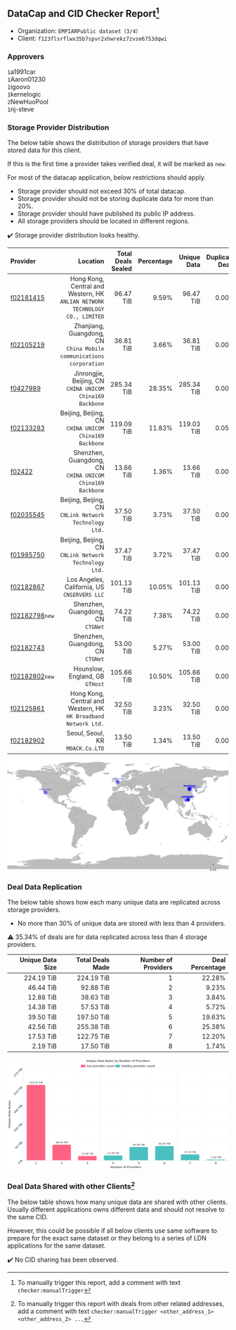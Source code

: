 ## DataCap and CID Checker Report[^1]
 - Organization: `EMPIARPublic dataset（3/4）`
 - Client: `f123flsrflwx35b7spvr2xhwrekz7zvse6753dqwi`
### Approvers
`1`a1991car<br/>`1`Aaron01230<br/>`1`igoovo<br/>`1`kernelogic<br/>`2`NewHuoPool<br/>`1`nj-steve

### Storage Provider Distribution
The below table shows the distribution of storage providers that have stored data for this client.

If this is the first time a provider takes verified deal, it will be marked as `new`.

For most of the datacap application, below restrictions should apply.
 - Storage provider should not exceed 30% of total datacap.
 - Storage provider should not be storing duplicate data for more than 20%.
 - Storage provider should have published its public IP address.
 - All storage providers should be located in different regions.

✔️ Storage provider distribution looks healthy.

| Provider                                                    |                                                                        Location | Total Deals Sealed | Percentage | Unique Data | Duplicate Deals |
| :---------------------------------------------------------- | ------------------------------------------------------------------------------: | -----------------: | ---------: | ----------: | --------------: |
| [f02181415](https://filfox.info/en/address/f02181415)       | Hong Kong, Central and Western, HK<br/>`ANLIAN NETWORK TECHNOLOGY CO., LIMITED` |          96.47 TiB |      9.59% |   96.47 TiB |           0.00% |
| [f02105219](https://filfox.info/en/address/f02105219)       |          Zhanjiang, Guangdong, CN<br/>`China Mobile communications corporation` |          36.81 TiB |      3.66% |   36.81 TiB |           0.00% |
| [f0427989](https://filfox.info/en/address/f0427989)         |                    Jinrongjie, Beijing, CN<br/>`CHINA UNICOM China169 Backbone` |         285.34 TiB |     28.35% |  285.34 TiB |           0.00% |
| [f02133283](https://filfox.info/en/address/f02133283)       |                       Beijing, Beijing, CN<br/>`CHINA UNICOM China169 Backbone` |         119.09 TiB |     11.83% |  119.03 TiB |           0.05% |
| [f02422](https://filfox.info/en/address/f02422)             |                    Shenzhen, Guangdong, CN<br/>`CHINA UNICOM China169 Backbone` |          13.66 TiB |      1.36% |   13.66 TiB |           0.00% |
| [f02035545](https://filfox.info/en/address/f02035545)       |                       Beijing, Beijing, CN<br/>`CNLink Network Technology Ltd.` |          37.50 TiB |      3.73% |   37.50 TiB |           0.00% |
| [f01985750](https://filfox.info/en/address/f01985750)       |                       Beijing, Beijing, CN<br/>`CNLink Network Technology Ltd.` |          37.47 TiB |      3.72% |   37.47 TiB |           0.00% |
| [f02182867](https://filfox.info/en/address/f02182867)       |                                 Los Angeles, California, US<br/>`CNSERVERS LLC` |         101.13 TiB |     10.05% |  101.13 TiB |           0.00% |
| [f02182798](https://filfox.info/en/address/f02182798)`new`  |                                            Shenzhen, Guangdong, CN<br/>`CTGNet` |          74.22 TiB |      7.38% |   74.22 TiB |           0.00% |
| [f02182743](https://filfox.info/en/address/f02182743)       |                                            Shenzhen, Guangdong, CN<br/>`CTGNet` |          53.00 TiB |      5.27% |   53.00 TiB |           0.00% |
| [f02182802](https://filfox.info/en/address/f02182802)`new`  |                                              Hounslow, England, GB<br/>`GTHost` |         105.66 TiB |     10.50% |  105.66 TiB |           0.00% |
| [f02125861](https://filfox.info/en/address/f02125861)       |              Hong Kong, Central and Western, HK<br/>`HK Broadband Network Ltd.` |          32.50 TiB |      3.23% |   32.50 TiB |           0.00% |
| [f02182902](https://filfox.info/en/address/f02182902)       |                                             Seoul, Seoul, KR<br/>`MOACK.Co.LTD` |          13.50 TiB |      1.34% |   13.50 TiB |           0.00% |

<img src="https://raw.githubusercontent.com/data-preservation-programs/filplus-checker-assets/main/filecoin-project/filecoin-plus-large-datasets/issues/1848/1684899021487.png"/>

### Deal Data Replication
The below table shows how each many unique data are replicated across storage providers.

- No more than 30% of unique data are stored with less than 4 providers.

⚠️ 35.34% of deals are for data replicated across less than 4 storage providers.

| Unique Data Size | Total Deals Made | Number of Providers | Deal Percentage |
| ---------------: | ---------------: | ------------------: | --------------: |
|       224.19 TiB |       224.19 TiB |                   1 |          22.28% |
|        46.44 TiB |        92.88 TiB |                   2 |           9.23% |
|        12.88 TiB |        38.63 TiB |                   3 |           3.84% |
|        14.38 TiB |        57.53 TiB |                   4 |           5.72% |
|        39.50 TiB |       197.50 TiB |                   5 |          19.63% |
|        42.56 TiB |       255.38 TiB |                   6 |          25.38% |
|        17.53 TiB |       122.75 TiB |                   7 |          12.20% |
|         2.19 TiB |        17.50 TiB |                   8 |           1.74% |

<img src="https://raw.githubusercontent.com/data-preservation-programs/filplus-checker-assets/main/filecoin-project/filecoin-plus-large-datasets/issues/1848/1684899022222.png"/>

### Deal Data Shared with other Clients[^3]
The below table shows how many unique data are shared with other clients.
Usually different applications owns different data and should not resolve to the same CID.

However, this could be possible if all below clients use same software to prepare for the exact same dataset or they belong to a series of LDN applications for the same dataset.

✔️ No CID sharing has been observed.

[^1]: To manually trigger this report, add a comment with text `checker:manualTrigger`

[^2]: Deals from those addresses are combined into this report as they are specified with `checker:manualTrigger`

[^3]: To manually trigger this report with deals from other related addresses, add a comment with text `checker:manualTrigger <other_address_1> <other_address_2> ...`
